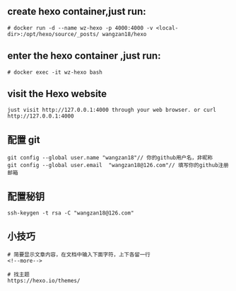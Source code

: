 ## create hexo container,just run:
```
# docker run -d --name wz-hexo -p 4000:4000 -v <local-dir>:/opt/hexo/source/_posts/ wangzan18/hexo
```
## enter the hexo container ,just run:
```
# docker exec -it wz-hexo bash
```
## visit the Hexo website
```
just visit http://127.0.0.1:4000 through your web browser. or curl http://127.0.0.1:4000
```
## 配置 git
```
git config --global user.name "wangzan18"// 你的github用户名，非昵称
git config --global user.email  "wangzan18@126.com"// 填写你的github注册邮箱
```
## 配置秘钥
```
ssh-keygen -t rsa -C "wangzan18@126.com"
```

## 小技巧
```
# 简要显示文章内容，在文档中输入下面字符，上下各留一行
<!--more-->

# 找主题
https://hexo.io/themes/
```
